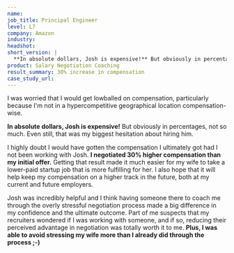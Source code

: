 ```yaml
---
name: 
job_title: Principal Engineer
level: L7
company: Amazon
industry:
headshot:
short_version: |
  **In absolute dollars, Josh is expensive!** But obviously in percentages, not so much. **I negotiated 30% higher compensation than my initial offer.** Josh was incredibly helpful and I think having someone there to coach me through the overly stressful negotiation process made a big difference in my confidence and the ultimate outcome. Plus, I was able to avoid stressing my wife more than I already did through the process ;-)
product: Salary Negotiation Coaching
result_summary: 30% increase in compensation 
case_study_url:
---
```

I was worried that I would get lowballed on compensation, particularly because I'm not in a hypercompetitive geographical location compensation-wise.

**In absolute dollars, Josh is expensive!** But obviously in percentages, not so much. Even still, that was my biggest hesitation about hiring him.

I highly doubt I would have gotten the compensation I ultimately got had I not been working with Josh. **I negotiated 30% higher compensation than my initial offer.** Getting that result made it much easier for my wife to take a lower-paid startup job that is more fulfilling for her. I also hope that it will help keep my compensation on a higher track in the future, both at my current and future employers.

Josh was incredibly helpful and I think having someone there to coach me through the overly stressful negotiation process made a big difference in my confidence and the ultimate outcome. Part of me suspects that my recruiters wondered if I was working with someone, and if so, reducing their perceived advantage in negotiation was totally worth it to me. **Plus, I was able to avoid stressing my wife more than I already did through the process ;-)**